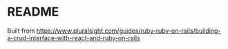 # README

Built from https://www.pluralsight.com/guides/ruby-ruby-on-rails/building-a-crud-interface-with-react-and-ruby-on-rails

